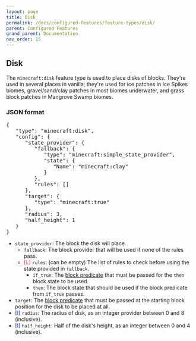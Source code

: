 ```yaml
---
layout: page
title: Disk
permalink: /docs/configured-features/feature-types/disk/
parent: Configured Features
grand_parent: Documentation
nav_order: 15
---
```


## Disk

<style>
re {color:#FF6F6F;font-weight:bold}
bl {color:#5573FF;font-weight:bold}
</style>


The `minecraft:disk` feature type is used to place disks of blocks. They're used in several places in vanilla; they're used for ice patches in Ice Spikes biomes, gravel/sand/clay patches in most biomes underwater, and grass block patches in Mangrove Swamp biomes.

### JSON format

<pre>
{
   "type": "minecraft:disk",
   "config": {
      "state_provider": {
         "fallback": {
            "type": "minecraft:simple_state_provider",
            "state": {
               "Name": "minecraft:clay"
            }
         },
         "rules": []
      },
      "target": {
         "type": "minecraft:true"
      },
      "radius": 3,
      "half_height": 1
   }
}
</pre>

* `state_provider`: The block the disk will place.
   * `fallback`: The block provider that will be used if none of the rules pass.
   * ‌<re>[L]</re> `rules`: (can be empty) The list of rules to check before using the state provided in `fallback`.
      * `if_true`: The [block predicate](/docs/misc/block-predicates/) that must be passed for the `then` block state to be used.
      * `then`: The block state that should be used if the block predicate from `if_true` passes.
* `target`: The [block predicate](/docs/misc/block-predicates/) that must be passed at the starting block position for the disk to be placed at all.
* ‌<bl>[I]</bl> `radius`: The radius of disk, as an integer provider between 0 and 8 (inclusive).
* ‌<bl>[I]</bl> `half_height`: Half of the disk's height, as an integer between 0 and 4 (inclusive).